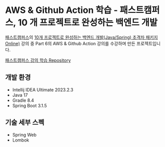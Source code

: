 # AWS & Github Action 학습 - 패스트캠퍼스, 10 개 프로젝트로 완성하는 백엔드 개발

[패스트캠퍼스](https://fastcampus.co.kr)의 [10개 프로젝트로 완성하는 백엔드 개발(Java/Spring) 초격차 패키지 Online)](https://fastcampus.co.kr/dev_online_befinal) 강의 중
Part 6의 AWS & Github Action 강의를 수강하며 만든 프로젝트입니다.

[패스트캠퍼스 강의 학습 Repository](https://github.com/kiekk/fastcampus-10-projects-backend-web)

## 개발 환경

* Intellij IDEA Ultimate 2023.2.3
* Java 17
* Gradle 8.4
* Spring Boot 3.1.5

## 기술 세부 스펙

* Spring Web
* Lombok